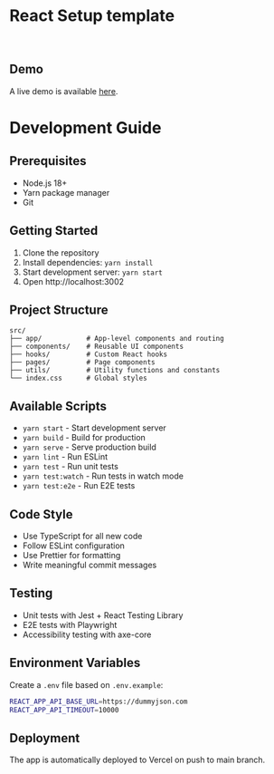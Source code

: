 # React Setup template

<br>

## Demo

A live demo is available [here](https://react-setup-template.vercel.app/).

# Development Guide

## Prerequisites

- Node.js 18+
- Yarn package manager
- Git

## Getting Started

1. Clone the repository
2. Install dependencies: `yarn install`
3. Start development server: `yarn start`
4. Open http://localhost:3002

## Project Structure

```
src/
├── app/           # App-level components and routing
├── components/    # Reusable UI components
├── hooks/         # Custom React hooks
├── pages/         # Page components
├── utils/         # Utility functions and constants
└── index.css      # Global styles
```

## Available Scripts

- `yarn start` - Start development server
- `yarn build` - Build for production
- `yarn serve` - Serve production build
- `yarn lint` - Run ESLint
- `yarn test` - Run unit tests
- `yarn test:watch` - Run tests in watch mode
- `yarn test:e2e` - Run E2E tests

## Code Style

- Use TypeScript for all new code
- Follow ESLint configuration
- Use Prettier for formatting
- Write meaningful commit messages

## Testing

- Unit tests with Jest + React Testing Library
- E2E tests with Playwright
- Accessibility testing with axe-core

## Environment Variables

Create a `.env` file based on `.env.example`:

```bash
REACT_APP_API_BASE_URL=https://dummyjson.com
REACT_APP_API_TIMEOUT=10000
```

## Deployment

The app is automatically deployed to Vercel on push to main branch.
